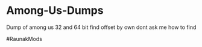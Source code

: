 # Among-Us-Dumps
Dump of among us 32 and 64 bit find offset by own dont ask me how to find 

#RaunakMods

